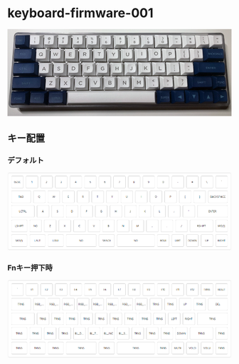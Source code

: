 # keyboard-firmware-001

![キーボード](https://raw.githubusercontent.com/tmyk78/keyboard-firmware-001/master/img/keyboard.png)





## キー配置

### デフォルト
![firmware01](https://raw.githubusercontent.com/tmyk78/keyboard-firmware-001/master/img/firmware01.png)

### Fnキー押下時
![firmware02](https://raw.githubusercontent.com/tmyk78/keyboard-firmware-001/master/img/firmware02.png)
